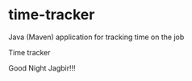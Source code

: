 # time-tracker
Java (Maven) application for tracking time on the job

Time tracker

Good Night Jagbir!!!
